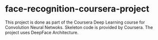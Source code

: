 # face-recognition-coursera-project

This project is done as part of the Coursera Deep Learning course for Convolution Neural Netwoks. Skeleton code is provided by Coursera. The project uses DeepFace Architecture.
